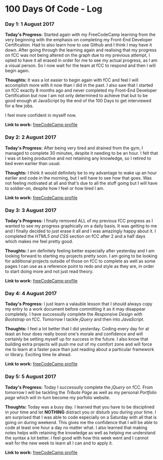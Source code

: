 # 100 Days Of Code - Log

### Day 1: 1 August 2017

**Today's Progress:** Started again with my FreeCodeCamp learning from the very beginning with the emphasis on completing my Front-End Developer Certification.
Had to also learn how to use Github and I think I may have it down.
After going through the learning again and realising that my progress on fCC was not being altered on the graph due to my previous attempt, I opted to have it all erased in order for me to see my actual progress, as I am a visual person. So I now wait for the team at fCC to respond and then I will begin again.

**Thoughts:** It was a lot easier to begin again with fCC and feel I will accomplish more with it now than I did in the past. I also saw that I started on fCC exactly 8 months ago and never completed my Front-End Developer Certification but now I am not only determined to achieve that but to be good enough at JavaScript by the end of the 100 Days to get interviewed for a few jobs. 

I feel more confident in myself now.

**Link to work:** [freeCodeCamp profile](https://www.freecodecamp.com/gabelep)

### Day 2: 2 August 2017

**Today's Progress:** After being very tired and drained from the gym, I managed to complete 30 minutes, despite it needing to be an hour. I felt that I was ot being productive and not retaining any knowledge, so I retired to bed even earlier than usual.

**Thoughts:** I think it would definitely be to my advantage to wake up an hour earlier and code in the morning, but I will have to see how that goes. Was not feeling motivated at all and that's due to all the stuff going but I will have to soldier-on, despite how I feel or how tired I am.

**Link to work:** [freeCodeCamp profile](https://www.freecodecamp.com/gabelep)

### Day 3: 3 August 2017

**Today's Progress:** I finally removed ALL of my previous fCC progress as I wanted to see my progress graphically on a daily basis. It was getting to me and I finally decided to just erase it all and I was amazingly happy about it. I completed the *HTML5 and CSS* section on fCC after 2 and a half days which makes me feel pretty good.

**Thoughts:** I am definitely feeling better especially after yesterday and I am looking forward to starting my projects pretty soon. I am going to be looking for additional projects outside of those on fCC to complete as well as some pages I can use as a reference point to redo and style as they are, in order to start doing more and not just read theory.

**Link to work:** [freeCodeCamp profile](https://www.freecodecamp.com/gabelep)

### Day 4: 4 August 2017

**Today's Progress:** I just learn a valauble lesson that I should always copy my entry to a work document before committing it as it may disappear completely. I have successully complete the *Responsive Design with Bootstrap* on fCC. Tomorrow I tackle *jQuery* and then into *JavaScript*.

**Thoughts:** I feel a lot better that I did yesterday. Coding every day for at least an hour does really boost one's morale and confidence and will certainly be setting myself up for success in the future. I also know that building extra projects will push me out of my comfort zone and will force me to learn at a faster pace than just reading about a particular framework or library. Exciting time lie ahead.

**Link to work:** [freeCodeCamp profile](https://www.freecodecamp.com/gabelep)

### Day 5: 5 August 2017

**Today's Progress:** Today I  successully complete the *jQuery* on fCC. From tomorrow I will be tackling the *Tribute Page* as well as my personal *Portfolio page* which will in-turn become my porfolio website.

**Thoughts:** Today was a busy day. I learned that you have to be disciplined in your time and let **NOTHING** distract you or disturb you during your time. I am surprised that I was able to code especially on a Saturday with all that is going on during weekend. This gives me the confidence that I will be able to code at least one hour a day no matter what. I also learned that making notes helps with retaining the knowledge as well as helping me understand the syntax a lot better. i feel good with how this week went and I cannot wait for the new week to learn all I can and to apply it.


**Link to work:** [freeCodeCamp profile](https://www.freecodecamp.com/gabelep)

